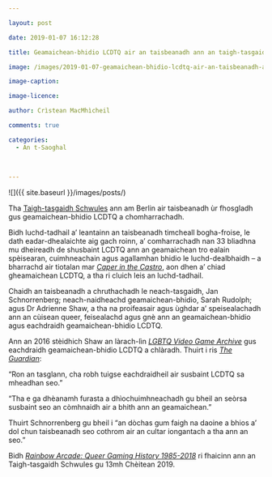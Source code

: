```yaml
---

layout: post

date: 2019-01-07 16:12:28

title: Geamaichean-bhidio LCDTQ air an taisbeanadh ann an taigh-tasgaidh Bherlin

image: /images/2019-01-07-geamaichean-bhidio-lcdtq-air-an-taisbeanadh-ann-an-taigh-tasgaidh-bherlin.webp

image-caption:

image-licence:

author: Crìstean MacMhìcheil

comments: true

categories:
  - An t-Saoghal
  
  

---
```


![]({{ site.baseurl }}/images/posts/)

Tha [Taigh-tasgaidh Schwules][1] ann am Berlin air taisbeanadh ùr fhosgladh gus geamaichean-bhidio LCDTQ a chomharrachadh.

<!--more-->

Bidh luchd-tadhail a&#8217; leantainn an taisbeanadh timcheall bogha-froise, le dath eadar-dhealaichte aig gach roinn, a&#8217; comharrachadh nan 33 bliadhna mu dheireadh de shusbaint LCDTQ ann an geamaichean tro ealain spèisearan, cuimhneachain agus agallamhan bhidio le luchd-dealbhaidh &#8211; a bharrachd air tiotalan mar _[Caper in the Castro][2]_, aon dhen a&#8217; chiad gheamaichean LCDTQ, a tha ri cluich leis an luchd-tadhail.

Chaidh an taisbeanadh a chruthachadh le neach-tasgaidh, Jan Schnorrenberg; neach-naidheachd geamaichean-bhidio, Sarah Rudolph; agus Dr Adrienne Shaw, a tha na proifeasair agus ùghdar a’ speisealachadh ann an cùisean queer, feisealachd agus gnè ann an geamaichean-bhidio agus eachdraidh geamaichean-bhidio LCDTQ.

Ann an 2016 stèidhich Shaw an làrach-lìn _[LGBTQ Video Game Archive][3]_ gus eachdraidh geamaichean-bhidio LCDTQ a chlàradh. Thuirt i ris _[The Guardian][4]_:

“Ron an tasglann, cha robh tuigse eachdraidheil air susbaint LCDTQ sa mheadhan seo.”

“Tha e ga dhèanamh furasta a dhìochuimhneachadh gu bheil an seòrsa susbaint seo an còmhnaidh air a bhith ann an geamaichean.”

Thuirt Schnorrenberg gu bheil i “an dòchas gum faigh na daoine a bhios a’ dol chun taisbeanadh seo cothrom air an cultar iongantach a tha ann an seo.”

Bidh _[Rainbow Arcade: Queer Gaming History 1985-2018][5]_ ri fhaicinn ann an Taigh-tasgaidh Schwules gu 13mh Chèitean 2019.

 [1]: https://www.schwulesmuseum.de/?lang=en
 [2]: https://lgbtqgamearchive.com/games/games-by-decade/1980s/caper-in-the-castro/
 [3]: https://lgbtqgamearchive.com/
 [4]: https://www.theguardian.com/games/2019/jan/04/rainbow-arcade-lgbtq-video-games-exhibition-world-of-warcraft-nintendo-berlin
 [5]: https://www.schwulesmuseum.de/ausstellung/rainbow-arcade-a-queer-history-of-video-games-1985-2018/?lang=en
